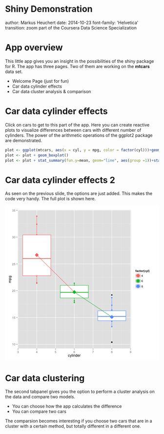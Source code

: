 Shiny Demonstration
========================================================
author: Markus Heuchert
date: 2014-10-23
font-family: 'Helvetica'
transition: zoom
part of the Coursera Data Science Specialization


App overview
========================================================

This little app gives you an insight in the possibilities of the shiny package for R.
The app has three pages. Two of them are working on the **mtcars** data set. 

- Welcome Page (just for fun)
- Car data cylinder effects
- Car data cluster analysis & comparison


Car data cylinder effects
=======================================================
Click on cars to get to this part of the app. Here you can create reactive plots to visualize differences between cars with different number of cylinders. The power of the arithmetic operations of the ggplot2 package are demonstrated.




```r
plot <- ggplot(mtcars, aes(x = cyl, y = mpg, color = factor(cyl)))+geom_point()+xlab("cylinder")
plot <- plot + geom_boxplot()
plot <- plot + stat_summary(fun.y=mean, geom="line", aes(group =1))+stat_summary(fun.y=mean, geom="point", shape = 18, size = 6)
```

Car data cylinder effects 2
==============
As seen on the previous slide, the options are just added. This makes the code very handy. The full plot is shown here.

![plot of chunk unnamed-chunk-3](app-presentation-figure/unnamed-chunk-3-1.png) 

Car data clustering
=======
The second tabpanel gives you the option to perform a cluster analysis on the data and compare two models. 

- You can choose how the app calculates the difference
- You can compare two cars

The comparsion becomes interesting if you choose two cars that are in a cluster with a certain method, but totally different in a different one.
